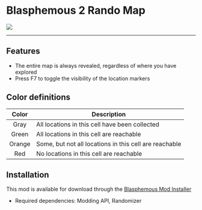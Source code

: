 # Blasphemous 2 Rando Map

<img src="https://img.shields.io/github/downloads/BrandenEK/BlasII.Randomizer.MapTracker/total?color=872124&style=for-the-badge">

---

## Features
- The entire map is always revealed, regardless of where you have explored
- Press F7 to toggle the visibility of the location markers

## Color definitions

| Color | Description |
| :---: | ----------- |
| Gray | All locations in this cell have been collected |
| Green | All locations in this cell are reachable |
| Orange | Some, but not all locations in this cell are reachable |
| Red | No locations in this cell are reachable |

## Installation
This mod is available for download through the [Blasphemous Mod Installer](https://github.com/BrandenEK/Blasphemous.Modding.Installer)
- Required dependencies: Modding API, Randomizer